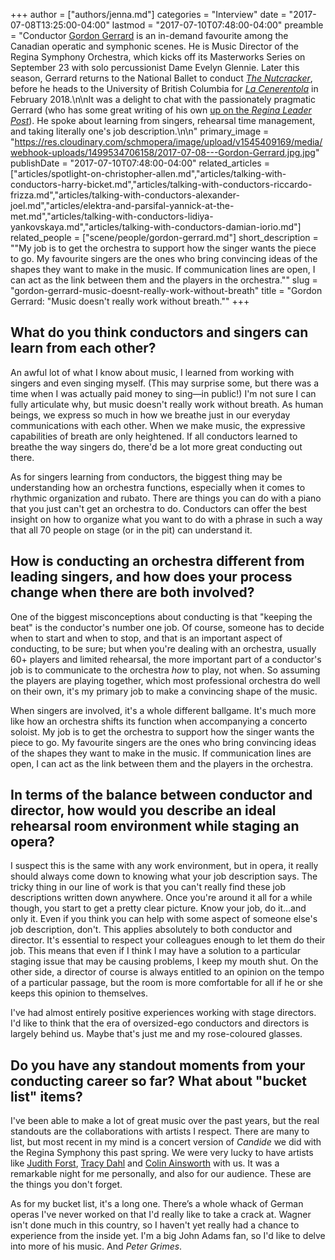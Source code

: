 +++
author = ["authors/jenna.md"]
categories = "Interview"
date = "2017-07-08T13:25:00-04:00"
lastmod = "2017-07-10T07:48:00-04:00"
preamble = "Conductor [Gordon Gerrard](/scene/people/gordon-gerrard/) is an in-demand favourite among the Canadian operatic and symphonic scenes. He is Music Director of the Regina Symphony Orchestra, which kicks off its Masterworks Series on September 23 with solo percussionist Dame Evelyn Glennie. Later this season, Gerrard returns to the National Ballet to conduct [*The Nutcracker*](https://national.ballet.ca/Productions/2017-18-Season/The-Nutcracker), before he heads to the University of British Columbia for [*La Cenerentola*](https://music.ubc.ca/ubc-opera-presents-la-cenerentola) in February 2018.\n\nIt was a delight to chat with the passionately pragmatic Gerrard (who has some great writing of his own [up on the *Regina Leader Post*](http://leaderpost.com/author/gordon-gerrard)). He spoke about learning from singers, rehearsal time management, and taking literally one's job description.\n\n"
primary_image = "https://res.cloudinary.com/schmopera/image/upload/v1545409169/media/webhook-uploads/1499534706158/2017-07-08---Gordon-Gerrard.jpg.jpg"
publishDate = "2017-07-10T07:48:00-04:00"
related_articles = ["articles/spotlight-on-christopher-allen.md","articles/talking-with-conductors-harry-bicket.md","articles/talking-with-conductors-riccardo-frizza.md","articles/talking-with-conductors-alexander-joel.md","articles/elektra-and-parsifal-yannick-at-the-met.md","articles/talking-with-conductors-lidiya-yankovskaya.md","articles/talking-with-conductors-damian-iorio.md"]
related_people = ["scene/people/gordon-gerrard.md"]
short_description = "&quot;My job is to get the orchestra to support how the singer wants the piece to go. My favourite singers are the ones who bring convincing ideas of the shapes they want to make in the music. If communication lines are open, I can act as the link between them and the players in the orchestra.&quot;"
slug = "gordon-gerrard-music-doesnt-really-work-without-breath"
title = "Gordon Gerrard: &quot;Music doesn&#039;t really work without breath.&quot;"
+++

## What do you think conductors and singers can learn from each other?

An awful lot of what I know about music, I learned from working with singers and even singing myself. (This may surprise some, but there was a time when I was actually paid money to sing—in public!) I'm not sure I can fully articulate why, but music doesn't really work without breath. As human beings, we express so much in how we breathe just in our everyday communications with each other. When we make music, the expressive capabilities of breath are only heightened. If all conductors learned to breathe the way singers do, there'd be a lot more great conducting out there.

As for singers learning from conductors, the biggest thing may be understanding how an orchestra functions, especially when it comes to rhythmic organization and rubato. There are things you can do with a piano that you just can't get an orchestra to do. Conductors can offer the best insight on how to organize what you want to do with a phrase in such a way that all 70 people on stage (or in the pit) can understand it.

## How is conducting an orchestra different from leading singers, and how does your process change when there are both involved?

One of the biggest misconceptions about conducting is that "keeping the beat" is the conductor's number one job. Of course, someone has to decide when to start and when to stop, and that is an important aspect of conducting, to be sure; but when you're dealing with an orchestra, usually 60+ players and limited rehearsal, the more important part of a conductor's job is to communicate to the orchestra *how* to play, not when. So assuming the players are playing together, which most professional orchestra do well on their own, it's my primary job to make a convincing shape of the music.

When singers are involved, it's a whole different ballgame. It's much more like how an orchestra shifts its function when accompanying a concerto soloist. My job is to get the orchestra to support how the singer wants the piece to go. My favourite singers are the ones who bring convincing ideas of the shapes they want to make in the music. If communication lines are open, I can act as the link between them and the players in the orchestra. 

## In terms of the balance between conductor and director, how would you describe an ideal rehearsal room environment while staging an opera?

I suspect this is the same with any work environment, but in opera, it really should always come down to knowing what your job description says. The tricky thing in our line of work is that you can't really find these job descriptions written down anywhere. Once you're around it all for a while though, you start to get a pretty clear picture. Know your job, do it…and only it. Even if you think you can help with some aspect of someone else's job description, don't. This applies absolutely to both conductor and director. It's essential to respect your colleagues enough to let them do their job. This means that even if I think I may have a solution to a particular staging issue that may be causing problems, I keep my mouth shut. On the other side, a director of course is always entitled to an opinion on the tempo of a particular passage, but the room is more comfortable for all if he or she keeps this opinion to themselves.

I've had almost entirely positive experiences working with stage directors. I'd like to think that the era of oversized-ego conductors and directors is largely behind us. Maybe that's just me and my rose-coloured glasses.

## Do you have any standout moments from your conducting career so far? What about "bucket list" items?

I've been able to make a lot of great music over the past years, but the real standouts are the collaborations with artists I respect. There are many to list, but most recent in my mind is a concert version of *Candide* we did with the Regina Symphony this past spring. We were very lucky to have artists like [Judith Forst](/scene/people/judith-forst/), [Tracy Dahl](/scene/people/tracy-dahl/) and [Colin Ainsworth](/scene/people/colin-ainsworth/) with us. It was a remarkable night for me personally, and also for our audience. These are the things you don't forget.

As for my bucket list, it's a long one. There’s a whole whack of German operas I've never worked on that I'd really like to take a crack at. Wagner isn't done much in this country, so I haven't yet really had a chance to experience from the inside yet. I'm a big John Adams fan, so I'd like to delve into more of his music. And *Peter Grimes*. 
